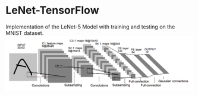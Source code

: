 # LeNet-TensorFlow
Implementation of the LeNet-5 Model with training and testing on the MNIST dataset.
![LeNet-5 Architecture](lenet.png)
